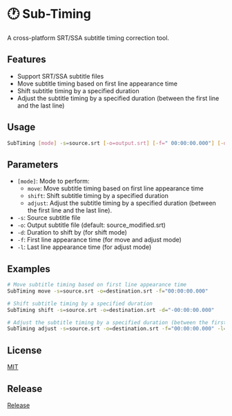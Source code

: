 # 🕐 Sub-Timing
A cross-platform SRT/SSA subtitle timing correction tool.

## Features

- Support SRT/SSA subtitle files
- Move subtitle timing based on first line appearance time
- Shift subtitle timing by a specified duration
- Adjust the subtitle timing by a specified duration (between the first line and the last line)

## Usage

```bash
SubTiming [mode] -s=source.srt [-o=output.srt] [-f=" 00:00:00.000"] [-d="00:00:00.000"] [-l="00:00:00.000"]
```

## Parameters

- `[mode]`: Mode to perform:
  - `move`: Move subtitle timing based on first line appearance time
  - `shift`: Shift subtitle timing by a specified duration
  - `adjust`: Adjust the subtitle timing by a specified duration (between the first line and the last line).
- `-s`: Source subtitle file
- `-o`: Output subtitle file (default: source_modified.srt)
- `-d`: Duration to shift by (for shift mode)
- `-f`: First line appearance time (for move and adjust mode)
- `-l`: Last line appearance time (for adjust mode)

## Examples

```bash
# Move subtitle timing based on first line appearance time
SubTiming move -s=source.srt -o=destination.srt -f="00:00:00.000"

# Shift subtitle timing by a specified duration
SubTiming shift -s=source.srt -o=destination.srt -d="-00:00:00.000"

# Adjust the subtitle timing by a specified duration (between the first line and the last line)
SubTiming adjust -s=source.srt -o=destination.srt -f="00:00:00.000" -l="00:00:00.000"
```

## License

[MIT](LICENSE)

## Release

[Release](https://github.com/jonathanhecl/sub-timing/releases)